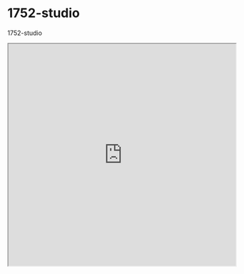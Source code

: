 # 1752-studio
1752-studio

<iframe height=498 width=510 src="http://player.youku.com/embed/XNjcyMDU4Njg0">
